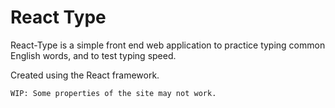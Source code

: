 # React Type
React-Type is a simple front end web application to practice typing common English words, and to test typing speed.

Created using the React framework.

```WIP: Some properties of the site may not work.```
